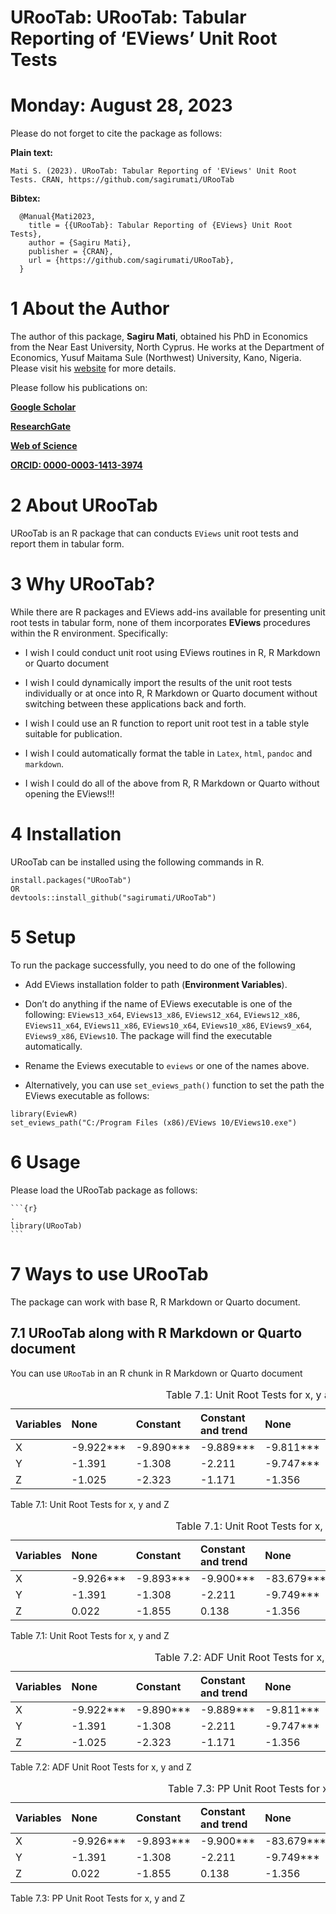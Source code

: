 # URooTab: URooTab: Tabular Reporting of ‘EViews’ Unit Root Tests

# Monday: August 28, 2023

<!-- <img src="inst/figures/URooTab.png" align="right" width="120" /> -->

<!-- badges: start -->
<!-- [![CRAN_Status_Badge](https://www.r-pkg.org/badges/version/URooTab)](https://cran.r-project.org/package=URooTab) -->
<!-- [![CRAN_Status_Badge](https://cranlogs.r-pkg.org/badges/grand-total/URooTab?color=49C31B)](https://cranlogs.r-pkg.org/badges/grand-total/URooTab?color=49C31B) -->
<!-- [![](https://cranlogs.r-pkg.org/badges/URooTab?color=49C31B)](https://cranlogs.r-pkg.org/badges/URooTab?color=49C31B) -->
<!-- [![R-CMD-check](https://github.com/sagirumati/URooTab/actions/workflows/check-standard.yaml/badge.svg)](https://github.com/sagirumati/URooTab/actions/workflows/check-standard.yaml) -->
<!-- badges: end -->

Please do not forget to cite the package as follows:

**Plain text:**

    Mati S. (2023). URooTab: Tabular Reporting of 'EViews' Unit Root Tests. CRAN, https://github.com/sagirumati/URooTab

**Bibtex:**

      @Manual{Mati2023,
        title = {{URooTab}: Tabular Reporting of {EViews} Unit Root Tests},
        author = {Sagiru Mati},
        publisher = {CRAN},
        url = {https://github.com/sagirumati/URooTab},
      }

# 1 About the Author

The author of this package, **Sagiru Mati**, obtained his PhD in
Economics from the Near East University, North Cyprus. He works at the
Department of Economics, Yusuf Maitama Sule (Northwest) University,
Kano, Nigeria. Please visit his [website](https://smati.com.ng) for more
details.

Please follow his publications on:

[**Google
Scholar**](https://scholar.google.com/citations?user=odEp1eIAAAAJ&hl=en&oi=ao)

[**ResearchGate**](https://www.researchgate.net/profile/Sagiru-Mati-2)

[**Web of
Science**](https://www.webofscience.com/wos/author/record/P-3408-2017)

[**ORCID: 0000-0003-1413-3974**](https://orcid.org/0000-0003-1413-3974)

# 2 About URooTab

URooTab is an R package that can conducts `EViews` unit root tests and
report them in tabular form.

# 3 Why URooTab?

While there are R packages and EViews add-ins available for presenting
unit root tests in tabular form, none of them incorporates **EViews**
procedures within the R environment. Specifically:

-   I wish I could conduct unit root using EViews routines in R, R
    Markdown or Quarto document

-   I wish I could dynamically import the results of the unit root tests
    individually or at once into R, R Markdown or Quarto document
    without switching between these applications back and forth.

-   I wish I could use an R function to report unit root test in a table
    style suitable for publication.

-   I wish I could automatically format the table in `Latex`, `html`,
    `pandoc` and `markdown`.

-   I wish I could do all of the above from R, R Markdown or Quarto
    without opening the EViews!!!

# 4 Installation

URooTab can be installed using the following commands in R.

    install.packages("URooTab")
    OR
    devtools::install_github("sagirumati/URooTab")

# 5 Setup

To run the package successfully, you need to do one of the following

-   Add EViews installation folder to path (**Environment Variables**).

-   Don’t do anything if the name of EViews executable is one of the
    following: `EViews13_x64`, `EViews13_x86`, `EViews12_x64`,
    `EViews12_x86`, `EViews11_x64`, `EViews11_x86`, `EViews10_x64`,
    `EViews10_x86`, `EViews9_x64`, `EViews9_x86`, `EViews10`. The
    package will find the executable automatically.

-   Rename the Eviews executable to `eviews` or one of the names above.

-   Alternatively, you can use `set_eviews_path()` function to set the
    path the EViews executable as follows:

<!-- -->

    library(EviewR)
    set_eviews_path("C:/Program Files (x86)/EViews 10/EViews10.exe")

# 6 Usage

Please load the URooTab package as follows:

    ```{r}                                                                .
    library(URooTab)
    ```

# 7 Ways to use URooTab

The package can work with base R, R Markdown or Quarto document.

## 7.1 URooTab along with R Markdown or Quarto document

You can use `URooTab` in an R chunk in R Markdown or Quarto document

<table style="width:100%;">
<caption><span id="tab:URooTab"></span>Table 7.1: Unit Root Tests for x,
y and Z</caption>
<colgroup>
<col style="width: 10%" />
<col style="width: 10%" />
<col style="width: 10%" />
<col style="width: 19%" />
<col style="width: 10%" />
<col style="width: 10%" />
<col style="width: 19%" />
<col style="width: 9%" />
</colgroup>
<thead>
<tr class="header">
<th style="text-align: left;">Variables</th>
<th style="text-align: left;">None</th>
<th style="text-align: left;">Constant</th>
<th style="text-align: left;">Constant and trend</th>
<th style="text-align: left;">None</th>
<th style="text-align: left;">Constant</th>
<th style="text-align: left;">Constant and trend</th>
<th style="text-align: left;">Decision</th>
</tr>
</thead>
<tbody>
<tr class="odd">
<td style="text-align: left;">X</td>
<td style="text-align: left;">-9.922***</td>
<td style="text-align: left;">-9.890***</td>
<td style="text-align: left;">-9.889***</td>
<td style="text-align: left;">-9.811***</td>
<td style="text-align: left;">-9.757***</td>
<td style="text-align: left;">-9.705***</td>
<td style="text-align: left;">I(0)</td>
</tr>
<tr class="even">
<td style="text-align: left;">Y</td>
<td style="text-align: left;">-1.391</td>
<td style="text-align: left;">-1.308</td>
<td style="text-align: left;">-2.211</td>
<td style="text-align: left;">-9.747***</td>
<td style="text-align: left;">-9.709***</td>
<td style="text-align: left;">-9.732***</td>
<td style="text-align: left;">I(1)</td>
</tr>
<tr class="odd">
<td style="text-align: left;">Z</td>
<td style="text-align: left;">-1.025</td>
<td style="text-align: left;">-2.323</td>
<td style="text-align: left;">-1.171</td>
<td style="text-align: left;">-1.356</td>
<td style="text-align: left;">-1.301</td>
<td style="text-align: left;">-2.382</td>
<td style="text-align: left;">I(2)</td>
</tr>
</tbody>
</table>

<span id="tab:URooTab"></span>Table 7.1: Unit Root Tests for x, y and Z

<table>
<caption><span id="tab:URooTab"></span>Table 7.1: Unit Root Tests for x,
y and Z</caption>
<colgroup>
<col style="width: 10%" />
<col style="width: 10%" />
<col style="width: 10%" />
<col style="width: 19%" />
<col style="width: 11%" />
<col style="width: 11%" />
<col style="width: 19%" />
<col style="width: 9%" />
</colgroup>
<thead>
<tr class="header">
<th style="text-align: left;">Variables</th>
<th style="text-align: left;">None</th>
<th style="text-align: left;">Constant</th>
<th style="text-align: left;">Constant and trend</th>
<th style="text-align: left;">None</th>
<th style="text-align: left;">Constant</th>
<th style="text-align: left;">Constant and trend</th>
<th style="text-align: left;">Decision</th>
</tr>
</thead>
<tbody>
<tr class="odd">
<td style="text-align: left;">X</td>
<td style="text-align: left;">-9.926***</td>
<td style="text-align: left;">-9.893***</td>
<td style="text-align: left;">-9.900***</td>
<td style="text-align: left;">-83.679***</td>
<td style="text-align: left;">-83.357***</td>
<td style="text-align: left;">-88.140***</td>
<td style="text-align: left;">I(0)</td>
</tr>
<tr class="even">
<td style="text-align: left;">Y</td>
<td style="text-align: left;">-1.391</td>
<td style="text-align: left;">-1.308</td>
<td style="text-align: left;">-2.211</td>
<td style="text-align: left;">-9.749***</td>
<td style="text-align: left;">-9.709***</td>
<td style="text-align: left;">-9.742***</td>
<td style="text-align: left;">I(1)</td>
</tr>
<tr class="odd">
<td style="text-align: left;">Z</td>
<td style="text-align: left;">0.022</td>
<td style="text-align: left;">-1.855</td>
<td style="text-align: left;">0.138</td>
<td style="text-align: left;">-1.356</td>
<td style="text-align: left;">-1.301</td>
<td style="text-align: left;">-2.382</td>
<td style="text-align: left;">I(2)</td>
</tr>
</tbody>
</table>

<span id="tab:URooTab"></span>Table 7.1: Unit Root Tests for x, y and Z

<table style="width:100%;">
<caption><span id="tab:adf"></span>Table 7.2: ADF Unit Root Tests for x,
y and Z</caption>
<colgroup>
<col style="width: 10%" />
<col style="width: 10%" />
<col style="width: 10%" />
<col style="width: 19%" />
<col style="width: 10%" />
<col style="width: 10%" />
<col style="width: 19%" />
<col style="width: 9%" />
</colgroup>
<thead>
<tr class="header">
<th style="text-align: left;">Variables</th>
<th style="text-align: left;">None</th>
<th style="text-align: left;">Constant</th>
<th style="text-align: left;">Constant and trend</th>
<th style="text-align: left;">None</th>
<th style="text-align: left;">Constant</th>
<th style="text-align: left;">Constant and trend</th>
<th style="text-align: left;">Decision</th>
</tr>
</thead>
<tbody>
<tr class="odd">
<td style="text-align: left;">X</td>
<td style="text-align: left;">-9.922***</td>
<td style="text-align: left;">-9.890***</td>
<td style="text-align: left;">-9.889***</td>
<td style="text-align: left;">-9.811***</td>
<td style="text-align: left;">-9.757***</td>
<td style="text-align: left;">-9.705***</td>
<td style="text-align: left;">I(0)</td>
</tr>
<tr class="even">
<td style="text-align: left;">Y</td>
<td style="text-align: left;">-1.391</td>
<td style="text-align: left;">-1.308</td>
<td style="text-align: left;">-2.211</td>
<td style="text-align: left;">-9.747***</td>
<td style="text-align: left;">-9.709***</td>
<td style="text-align: left;">-9.732***</td>
<td style="text-align: left;">I(1)</td>
</tr>
<tr class="odd">
<td style="text-align: left;">Z</td>
<td style="text-align: left;">-1.025</td>
<td style="text-align: left;">-2.323</td>
<td style="text-align: left;">-1.171</td>
<td style="text-align: left;">-1.356</td>
<td style="text-align: left;">-1.301</td>
<td style="text-align: left;">-2.382</td>
<td style="text-align: left;">I(2)</td>
</tr>
</tbody>
</table>

<span id="tab:adf"></span>Table 7.2: ADF Unit Root Tests for x, y and Z

<table>
<caption><span id="tab:pp"></span>Table 7.3: PP Unit Root Tests for x, y
and Z</caption>
<colgroup>
<col style="width: 10%" />
<col style="width: 10%" />
<col style="width: 10%" />
<col style="width: 19%" />
<col style="width: 11%" />
<col style="width: 11%" />
<col style="width: 19%" />
<col style="width: 9%" />
</colgroup>
<thead>
<tr class="header">
<th style="text-align: left;">Variables</th>
<th style="text-align: left;">None</th>
<th style="text-align: left;">Constant</th>
<th style="text-align: left;">Constant and trend</th>
<th style="text-align: left;">None</th>
<th style="text-align: left;">Constant</th>
<th style="text-align: left;">Constant and trend</th>
<th style="text-align: left;">Decision</th>
</tr>
</thead>
<tbody>
<tr class="odd">
<td style="text-align: left;">X</td>
<td style="text-align: left;">-9.926***</td>
<td style="text-align: left;">-9.893***</td>
<td style="text-align: left;">-9.900***</td>
<td style="text-align: left;">-83.679***</td>
<td style="text-align: left;">-83.357***</td>
<td style="text-align: left;">-88.140***</td>
<td style="text-align: left;">I(0)</td>
</tr>
<tr class="even">
<td style="text-align: left;">Y</td>
<td style="text-align: left;">-1.391</td>
<td style="text-align: left;">-1.308</td>
<td style="text-align: left;">-2.211</td>
<td style="text-align: left;">-9.749***</td>
<td style="text-align: left;">-9.709***</td>
<td style="text-align: left;">-9.742***</td>
<td style="text-align: left;">I(1)</td>
</tr>
<tr class="odd">
<td style="text-align: left;">Z</td>
<td style="text-align: left;">0.022</td>
<td style="text-align: left;">-1.855</td>
<td style="text-align: left;">0.138</td>
<td style="text-align: left;">-1.356</td>
<td style="text-align: left;">-1.301</td>
<td style="text-align: left;">-2.382</td>
<td style="text-align: left;">I(2)</td>
</tr>
</tbody>
</table>

<span id="tab:pp"></span>Table 7.3: PP Unit Root Tests for x, y and Z
